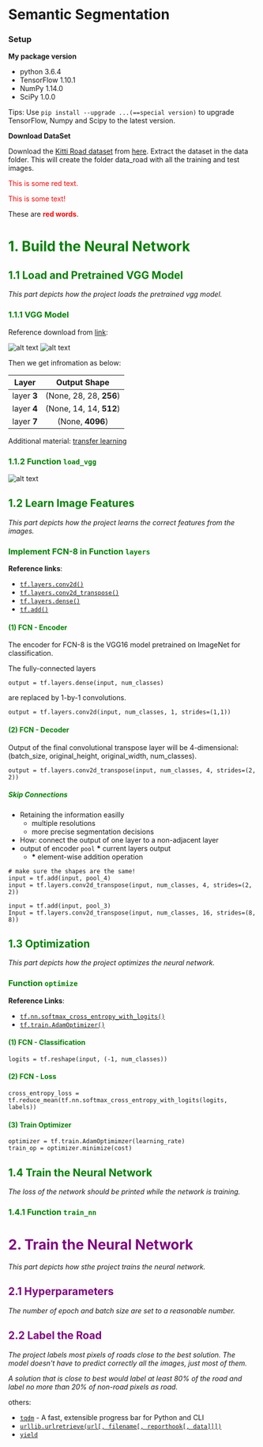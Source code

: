 
[image0]: ./readme_images/save&load_model.png "how to load model"
[image1]: ./readme_images/vgg_model.png "vgg 16 model structure"
[image2]: ./readme_images/vgg_layers.png "vgg 16 model structure"



# Semantic Segmentation

### Setup

**My package version**

- python 3.6.4
- TensorFlow 1.10.1
- NumPy 1.14.0
- SciPy 1.0.0

Tips: Use `pip install --upgrade ...(==special version)` to upgrade TensorFlow, Numpy and Scipy to the latest version.

**Download DataSet**

Download the [Kitti Road dataset](http://www.cvlibs.net/datasets/kitti/eval_road.php) from [here](https://s3-us-west-1.amazonaws.com/udacity-selfdrivingcar/advanced_deep_learning/data_road.zip). Extract the dataset in the data folder. This will create the folder data_road with all the training and 
test images.

<p style='color:red'>This is some red text.</p>
<font color="red">This is some text!</font>

These are <b style='color:red'>red words</b>.


# <font color="green">1. Build the Neural Network</font>

## <font color="green">1.1 Load and Pretrained VGG Model</font>
_This part depicts how the project loads the pretrained vgg model._


### <font color="green">1.1.1 VGG Model</font>

Reference download from [link](https://machinelearningmastery.com/use-pre-trained-vgg-model-classify-objects-photographs/):

![alt text][image1]
![alt text][image2]

Then we get infromation as below:

|Layer|Output Shape|
|:---:|:----------:|
|layer __3__|(None, 28, 28, __256__)|
|layer __4__|(None, 14, 14, __512__)|
|layer __7__|(None, __4096__)|

Additional material: [transfer learning](https://github.com/udacity/deep-learning/blob/master/transfer-learning/Transfer_Learning_Solution.ipynb)

### <font color="green">1.1.2 Function `load_vgg`</font>

![alt text][image0]


## <font color="green">1.2 Learn Image Features</font>

_This part depicts how the project learns the correct features from the images._


### <font color="green"> Implement FCN-8 in Function `layers`</font>

__Reference links__:

- [`tf.layers.conv2d()`](https://www.tensorflow.org/api_docs/python/tf/layers/conv2d)
- [`tf.layers.conv2d_transpose()`](https://www.tensorflow.org/api_docs/python/tf/layers/conv2d_transpose)
- [`tf.layers.dense()`](https://www.tensorflow.org/api_docs/python/tf/layers/dense)
- [`tf.add()`](https://www.tensorflow.org/api_docs/python/tf/add)

#### <font color="green">(1) FCN - Encoder</font>

The encoder for FCN-8 is the VGG16 model pretrained on ImageNet for classification. 

The fully-connected layers 

```
output = tf.layers.dense(input, num_classes)
```
are replaced by 1-by-1 convolutions.

```
output = tf.layers.conv2d(input, num_classes, 1, strides=(1,1))
```

#### <font color="green">(2) FCN - Decoder</font>

Output of the final convolutional transpose layer will be 4-dimensional: (batch_size, original_height, original_width, num_classes).

```
output = tf.layers.conv2d_transpose(input, num_classes, 4, strides=(2, 2))
```


##### <font color="green">__Skip Connections__</font>

- Retaining the information easilly
	- multiple resolutions
	- more precise segmentation decisions
- How: connect the output of one layer to a non-adjacent layer
- output of encoder `pool` __*__ current layers output
	- __*__ element-wise addition operation
	
```
# make sure the shapes are the same!
input = tf.add(input, pool_4)
input = tf.layers.conv2d_transpose(input, num_classes, 4, strides=(2, 2))

input = tf.add(input, pool_3)
Input = tf.layers.conv2d_transpose(input, num_classes, 16, strides=(8, 8))
```


## <font color="green">1.3 Optimization</font>
_This part depicts how the project optimizes the neural network._

### <font color="green">Function `optimize`</font>
__Reference Links__:

- [`tf.nn.softmax_cross_entropy_with_logits()`](https://www.tensorflow.org/api_docs/python/tf/nn/softmax_cross_entropy_with_logits)
- [`tf.train.AdamOptimizer()`](https://www.tensorflow.org/api_docs/python/tf/train/AdamOptimizer)


#### <font color="green">(1) FCN - Classification</font>
```
logits = tf.reshape(input, (-1, num_classes))
```

#### <font color="green">(2) FCN - Loss</font>
```
cross_entropy_loss = tf.reduce_mean(tf.nn.softmax_cross_entropy_with_logits(logits, labels))
```

#### <font color="green">(3) Train Optimizer</font>
```
optimizer = tf.train.AdamOptimimzer(learning_rate)
train_op = optimizer.minimize(cost)
```


## <font color="green">1.4 Train the Neural Network</font>
_The loss of the network should be printed while the network is training._

### <font color="green">1.4.1 Function `train_nn`</font>


# <font color="purple">2. Train the Neural Network</font>
_This part depicts how sthe project trains the neural network._

## <font color="purple">2.1 Hyperparameters</font>
_The number of epoch and batch size are set to a reasonable number._

## <font color="purple">2.2 Label the Road</font>
_The project labels most pixels of roads close to the best solution. The model doesn't have to predict correctly all the images, just most of them._

_A solution that is close to best would label at least 80% of the road and label no more than 20% of non-road pixels as road._


others:

- [`tqdm`](https://pypi.python.org/pypi/tqdm) - A fast, extensible progress bar for Python and CLI 
- [`urllib.urlretrieve(url[, filename[, reporthook[, data]]])`](https://docs.python.org/2/library/urllib.html?highlight=urlretrieve#urllib.urlretrieve)
- [`yield`](https://docs.python.org/2.4/ref/yield.html)